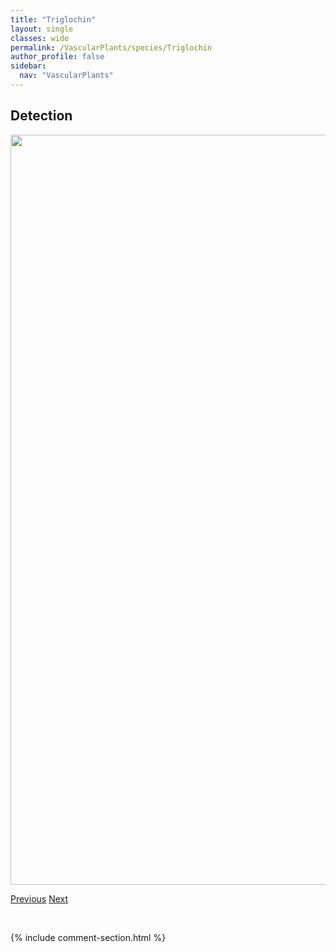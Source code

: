 ```yaml
---
title: "Triglochin"
layout: single
classes: wide
permalink: /VascularPlants/species/Triglochin
author_profile: false
sidebar:
  nav: "VascularPlants"
---
```


<h2>Detection</h2>

<a href="https://drive.google.com/uc?export=view&id=1pp89dFV1VgLXlup0KesDoCG_-bq0-dHs">
<img src="https://drive.google.com/uc?export=view&id=1pp89dFV1VgLXlup0KesDoCG_-bq0-dHs" height = "1200" width = "800">
</a>


<a href="/DevelopmentWebsite/VascularPlants/species/TrifoliumRepens" class="pagination--pager" title="Trifolium repens">Previous</a> <a href="/DevelopmentWebsite/VascularPlants/species/TriglochinMaritima" class="pagination--pager" title="Triglochin maritima">Next</a>

<p>&nbsp;</p>

{% include comment-section.html %}
